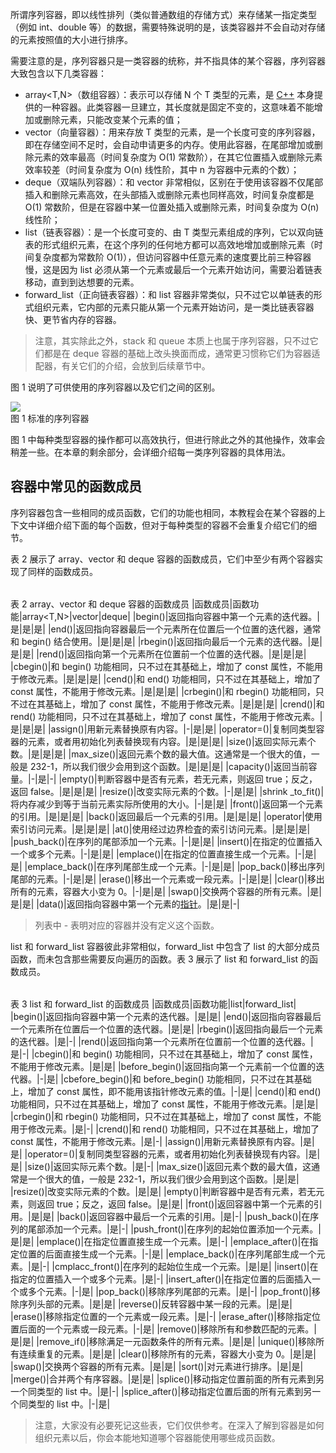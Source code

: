 所谓序列容器，即以线性排列（类似普通数组的存储方式）来存储某一指定类型（例如 int、double 等）的数据，需要特殊说明的是，该类容器并不会自动对存储的元素按照值的大小进行排序。  
  
需要注意的是，序列容器只是一类容器的统称，并不指具体的某个容器，序列容器大致包含以下几类容器：  

- array<T,N>（数组容器）：表示可以存储 N 个 T 类型的元素，是 [C++](http://c.biancheng.net/cplus/) 本身提供的一种容器。此类容器一旦建立，其长度就是固定不变的，这意味着不能增加或删除元素，只能改变某个元素的值；
- vector<T>（向量容器）：用来存放 T 类型的元素，是一个长度可变的序列容器，即在存储空间不足时，会自动申请更多的内存。使用此容器，在尾部增加或删除元素的效率最高（时间复杂度为 O(1) 常数阶），在其它位置插入或删除元素效率较差（时间复杂度为 O(n) 线性阶，其中 n 为容器中元素的个数）；
- deque<T>（双端队列容器）：和 vector 非常相似，区别在于使用该容器不仅尾部插入和删除元素高效，在头部插入或删除元素也同样高效，时间复杂度都是 O(1) 常数阶，但是在容器中某一位置处插入或删除元素，时间复杂度为 O(n) 线性阶；
- list<T>（链表容器）：是一个长度可变的、由 T 类型元素组成的序列，它以双向链表的形式组织元素，在这个序列的任何地方都可以高效地增加或删除元素（时间复杂度都为常数阶 O(1)），但访问容器中任意元素的速度要比前三种容器慢，这是因为 list<T> 必须从第一个元素或最后一个元素开始访问，需要沿着链表移动，直到到达想要的元素。
- forward_list<T>（正向链表容器）：和 list 容器非常类似，只不过它以单链表的形式组织元素，它内部的元素只能从第一个元素开始访问，是一类比链表容器快、更节省内存的容器。

> 注意，其实除此之外，stack<T> 和 queue<T> 本质上也属于序列容器，只不过它们都是在 deque 容器的基础上改头换面而成，通常更习惯称它们为容器适配器，有关它们的介绍，会放到后续章节中。

图 1 说明了可供使用的序列容器以及它们之间的区别。

  
![](http://c.biancheng.net/uploads/allimg/180911/2-1P911110REB.jpg)  
图 1 标准的序列容器

  
图 1 中每种类型容器的操作都可以高效执行，但进行除此之外的其他操作，效率会稍差一些。在本章的剩余部分，会详细介绍每一类序列容器的具体用法。  

## 容器中常见的函数成员

序列容器包含一些相同的成员函数，它们的功能也相同，本教程会在某个容器的上下文中详细介绍下面的每个函数，但对于每种类型的容器不会重复介绍它们的细节。  
  
表 2 展示了 array、vector 和 deque 容器的函数成员，它们中至少有两个容器实现了同样的函数成员。  
  

|   |   |   |   |   |
|---|---|---|---|---|
表 2 array、vector 和 deque 容器的函数成员
|函数成员|函数功能|array<T,N>|vector<T>|deque<T>|
|begin()|返回指向容器中第一个元素的迭代器。|是|是|是|
|end()|返回指向容器最后一个元素所在位置后一个位置的迭代器，通常和 begin() 结合使用。|是|是|是|
|rbegin()|返回指向最后一个元素的迭代器。|是|是|是|
|rend()|返回指向第一个元素所在位置前一个位置的迭代器。|是|是|是|
|cbegin()|和 begin() 功能相同，只不过在其基础上，增加了 const 属性，不能用于修改元素。|是|是|是|
|cend()|和 end() 功能相同，只不过在其基础上，增加了 const 属性，不能用于修改元素。|是|是|是|
|crbegin()|和 rbegin() 功能相同，只不过在其基础上，增加了 const 属性，不能用于修改元素。|是|是|是|
|crend()|和 rend() 功能相同，只不过在其基础上，增加了 const 属性，不能用于修改元素。|是|是|是|
|assign()|用新元素替换原有内容。|-|是|是|
|operator=()|复制同类型容器的元素，或者用初始化列表替换现有内容。|是|是|是|
|size()|返回实际元素个数。|是|是|是|
|max_size()|返回元素个数的最大值。这通常是一个很大的值，一般是 232-1，所以我们很少会用到这个函数。|是|是|是|
|capacity()|返回当前容量。|-|是|-|
|empty()|判断容器中是否有元素，若无元素，则返回 true；反之，返回 false。|是|是|是|
|resize()|改变实际元素的个数。|-|是|是|
|shrink _to_fit()|将内存减少到等于当前元素实际所使用的大小。|-|是|是|
|front()|返回第一个元素的引用。|是|是|是|
|back()|返回最后一个元素的引用。|是|是|是|
|operator[]()|使用索引访问元素。|是|是|是|
|at()|使用经过边界检査的索引访问元素。|是|是|是|
|push_back()|在序列的尾部添加一个元素。|-|是|是|
|insert()|在指定的位置插入一个或多个元素。|-|是|是|
|emplace()|在指定的位置直接生成一个元素。|-|是|是|
|emplace_back()|在序列尾部生成一个元素。|-|是|是|
|pop_back()|移出序列尾部的元素。|-|是|是|
|erase()|移出一个元素或一段元素。|-|是|是|
|clear()|移出所有的元素，容器大小变为 0。|-|是|是|
|swap()|交换两个容器的所有元素。|是|是|是|
|data()|返回指向容器中第一个元素的[指针](http://c.biancheng.net/c/80/)。|是|是|-|

> 列表中 - 表明对应的容器并没有定义这个函数。

list 和 forward_list 容器彼此非常相似，forward_list 中包含了 list 的大部分成员函数，而未包含那些需要反向遍历的函数。表 3 展示了 list 和 forward_list 的函数成员。  
  

|   |   |   |   |
|---|---|---|---|
表 3 list 和 forward_list 的函数成员
|函数成员|函数功能|list<T>|forward_list<T>|
|begin()|返回指向容器中第一个元素的迭代器。|是|是|
|end()|返回指向容器最后一个元素所在位置后一个位置的迭代器。|是|是|
|rbegin()|返回指向最后一个元素的迭代器。|是|-|
|rend()|返回指向第一个元素所在位置前一个位置的迭代器。|是|-|
|cbegin()|和 begin() 功能相同，只不过在其基础上，增加了 const 属性，不能用于修改元素。|是|是|
|before_begin()|返回指向第一个元素前一个位置的迭代器。|-|是|
|cbefore_begin()|和 before_begin() 功能相同，只不过在其基础上，增加了 const 属性，即不能用该指针修改元素的值。|-|是|
|cend()|和 end() 功能相同，只不过在其基础上，增加了 const 属性，不能用于修改元素。|是|是|
|crbegin()|和 rbegin() 功能相同，只不过在其基础上，增加了 const 属性，不能用于修改元素。|是|-|
|crend()|和 rend() 功能相同，只不过在其基础上，增加了 const 属性，不能用于修改元素。|是|-|
|assign()|用新元素替换原有内容。|是|是|
|operator=()|复制同类型容器的元素，或者用初始化列表替换现有内容。|是|是|
|size()|返回实际元素个数。|是|-|
|max_size()|返回元素个数的最大值，这通常是一个很大的值，一般是 232-1，所以我们很少会用到这个函数。|是|是|
|resize()|改变实际元素的个数。|是|是|
|empty()|判断容器中是否有元素，若无元素，则返回 true；反之，返回 false。|是|是|
|front()|返回容器中第一个元素的引用。|是|是|
|back()|返回容器中最后一个元素的引用。|是|-|
|push_back()|在序列的尾部添加一个元素。|是|-|
|push_front()|在序列的起始位置添加一个元素。|是|是|
|emplace()|在指定位置直接生成一个元素。|是|-|
|emplace_after()|在指定位置的后面直接生成一个元素。|-|是|
|emplace_back()|在序列尾部生成一个元素。|是|-|
|cmplacc_front()|在序列的起始位生成一个元索。|是|是|
|insert()|在指定的位置插入一个或多个元素。|是|-|
|insert_after()|在指定位置的后面插入一个或多个元素。|-|是|
|pop_back()|移除序列尾部的元素。|是|-|
|pop_front()|移除序列头部的元素。|是|是|
|reverse()|反转容器中某一段的元素。|是|是|
|erase()|移除指定位置的一个元素或一段元素。|是|-|
|erase_after()|移除指定位置后面的一个元素或一段元素。|-|是|
|remove()|移除所有和参数匹配的元素。|是|是|
|remove_if()|移除满足一元函数条件的所有元素。|是|是|
|unique()|移除所有连续重复的元素。|是|是|
|clear()|移除所有的元素，容器大小变为 0。|是|是|
|swap()|交换两个容器的所有元素。|是|是|
|sort()|对元素进行排序。|是|是|
|merge()|合并两个有序容器。|是|是|
|splice()|移动指定位置前面的所有元素到另一个同类型的 list 中。|是|-|
|splice_after()|移动指定位置后面的所有元素到另一个同类型的 list 中。|-|是|

> 注意，大家没有必要死记这些表，它们仅供参考。在深入了解到容器是如何组织元素以后，你会本能地知道哪个容器能使用哪些成员函数。